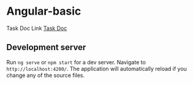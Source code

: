# Angular-basic

Task Doc Link [Task Doc](https://docs.google.com/document/d/1bAfh2a9pJEgznOHRUaBWDrEnL_oCZsCgdwqrQMMiz0U/edit?usp=sharing)

## Development server

Run `ng serve` or `npm start`  for a dev server. Navigate to `http://localhost:4200/`. The application will automatically reload if you change any of the source files.


